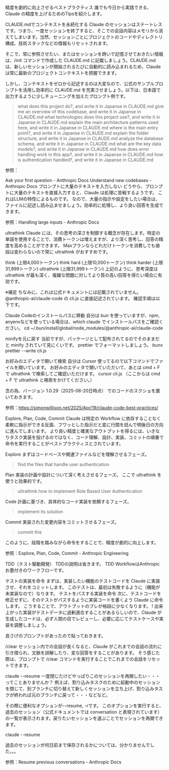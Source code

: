 精度を劇的に向上させるベストプラクティス
誰でも今日から実践できる、Claude の精度を上げるためのTipsを紹介します。

CLAUDE.mdでコンテキストを永続化する
Claude のセッションはステートレスです。つまり、一度セッションを終了すると、そこでの会話内容はメモリから消えてしまいます。当然、セッションごとにプロジェクトのコードやディレクトリ構成、技術スタックなどの情報もリセットされます。

そこで、常に参照させたい、またはセッションを跨いで記憶させておきたい情報は、/init コマンドで作成した CLAUDE.md に記載しましょう。CLAUDE.md は、新しいセッションが開始されるたびに自動的に読み込まれるため、Claude は常に最新のプロジェクトコンテキストを把握できます。

しかし、コンテキストをゼロから記述するのは大変なので、公式のサンプルプロンプトを活用し効率的に CLAUDE.md を充実させましょう。以下は、日本語で出力するように少しチューニングを加えたプロンプト例です。

> what does this project do?, and write it in Japanse in CLAUDE.md
> give me an overview of this codebase, and write it in Japanse in CLAUDE.md
> what technologies does this project use?, and write it in Japanse in CLAUDE.md
> explain the main architecture patterns used here, and write it in Japanse in CLAUDE.md
> where is the main entry point?, and write it in Japanse in CLAUDE.md
> explain the folder structure, and write it in Japanse in CLAUDE.md
> analyze the database schema, and write it in Japanse in CLAUDE.md
> what are the key data models?, and write it in Japanse in CLAUDE.md
> how does error handling work in this app?, and write it in Japanse in CLAUDE.md
> how is authentication handled?, and write it in Japanse in CLAUDE.md

参照：

Ask your first question - Anthropic Docs
Understand new codebases - Anthropic Docs
プロンプトに大量のテキストを入力しない
どうやら、プロンプトに大量のテキストを直接入力すると、Claude は処理に苦戦するようです。
これはLLMの特性によるものです。
なので、大量の指示や設定をしたい場合は、ファイルに記述し読み込ませましょう。効率的に処理し、より良い回答を生成できます。

参照：Handling large inputs - Anthropic Docs

ultrathink
Claude には、その思考の深さを制御する概念が存在します。特定の単語を使用することで、消費トークンは増えますが、より深く思考し、回答の精度を高めることができます。
Maxプランならどれだけトークンを消費しても値段は変わらないので常に ultrathink がおすすめです。

think (上限4,000トークン)
think hard (上限10,000トークン)
think harder (上限31,999トークン)
ultrathink (上限31,999トークン)
上記のように、思考深度は ultrathink が最も深く、複雑な問題に対してより質の高い回答を得たい場合に有効です。

※補足
ちなみに、これは公式ドキュメントには記載されていません。@anthropic-ai/claude-code の cli.js に直接記述されています。
確認手順は以下です。

Claude Codeのインストールパスに移動
自分は bun を使っていますが、npm, anyenvなどを使っている場合は、which claude でインストールパスをご確認ください。
cd ~/.bun/install/global/node_modules/@anthropic-ai/claude-code

minifyを元に戻す
当前ですが、パッケージとして配布されてるのでそのままだと minify されていて見にくいです。
prettier でフォーマットしましょう。
bunx prettier --write cli.js

お好みのエディタで開いて検索
自分は Cursor 使ってるので以下コマンドでファイルを開いています。
お好みのエディタで開いていただいて、あとは cmd + F で ultrathink で検索してご確認いただけます。
cursor cli.js （ここからは cmd + F で ultrathink と検索をかけてください。）

念の為、バージョン 1.0.29（2025-06-20日時点） でのコードのスクショを置いておきます。



参照：https://simonwillison.net/2025/Apr/19/claude-code-best-practices/

Explore, Plan, Code, Commit
Claude は特定の Workflow に依存することなく柔軟に指示ができる反面、フワッとした指示だと変に行間を読んで明後日の方向に進んでしまいます。
より良い精度と確実なアウトプットを得るには、いきなりタスク実装を投げるのではなく、コード理解、設計、実装、コミットの順番で命令を実行することがベストプラクティスとされています。

Explore
まずはコードベースや関連ファイルなどを理解させるフェーズ。
> find the files that handle user authentication

Plan
実装の計画や設計について深く考えさせるフェーズ。
ここで ultrathink を使うと効果的です。
> ultrathink how to implement Role Based User Authentication

Code
計画に基づき、具体的なコード実装を依頼するフェーズ。
> implement its solution

Commit
実装された変更内容をコミットさせるフェーズ。
> commit this

このように、段階を踏みながら命令をすることで、精度が劇的に向上します。

参照：Explore, Plan, Code, Commit - Anthropic Engineering

TDD（テスト駆動開発）
TDDの説明は省きます。
TDD WorkflowはAnthropicお墨付きのワークフローです。

テストの実装を命令
まずは、実装したい機能のテストコードを Claude に実装させ、それをコミットします。
このテストは、最初は失敗するように（機能が未実装なので）なります。
テストをパスする実装を命令
次に、テストコードを修正せずに、そのテストがパスするように実装コードを書くよう Claude に命令します。
こうすることで、アウトプットのブレが格段に少なくなります。
!
出来上がった実装がテストデータに過剰適合することがあるらしいので、Claude が生成したコードは、必ず人間の目でレビューし、必要に応じてテストケースや実装を調整しましょう。

良さげのプロンプトがあったので貼っておきます。



/clear
セッション内での会話が長くなると、Claude がこれまでの会話の流れに引き摺られ、文脈を誤解したり、変な回答をすることがあります。
そう感じた際は、プロンプトで /clear コマンドを実行することでこれまでの会話をリセットできます。

claude --resume
一度閉じたけどやっぱりこのセッションを再開したい・・・ってことありませんか？
例えば、割り込みタスクのために起動中のセッションを閉じて、別ブランチに切り替えて新しくセッションを立ち上げ、割り込みタスクが終われば元のブランチに戻って・・・などなど。

その際に便利なオプションが--resume, -rです。
このオプションを実行すると、過去のセッション（公式ドキュメントでは conversation と表現されています）の一覧が表示されます。戻りたいセッションを選ぶことでセッションを再開できます。

claude --resume

過去のセッションが何日前まで保存されるかについては、分かりませんでした。。。

参照：Resume previous conversations - Anthropic Docs